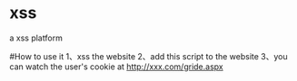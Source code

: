 # xss
a xss platform

#How to use it
1、xss the website
2、add this script to the website 
3、you can watch the user's cookie at http://xxx.com/gride.aspx
